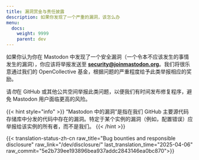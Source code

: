 ```yaml
---
title: 漏洞赏金与责任披露
description: 如果你发现了一个严重的漏洞，该怎么办
menu:
  docs:
    weight: 9999
    parent: dev
---
```


如果你认为你在 Mastodon 中发现了一个安全漏洞（一个令本不应该发生的事情发生的漏洞），你应该将举报发送至 **security@joinmastodon.org**。我们将很乐意通过我们的 OpenCollective 基金，根据问题的严重程度给予此类举报相应的奖励。

请*勿*在 GitHub 或其他公共空间举报此类问题，以便我们有时间发布修复程序，避免 Mastodon 用户面临更高的风险。

{{< hint style="info" >}}
“Mastodon 中的漏洞”是指在我们 GitHub 主要源代码存储库中分发的代码中存在的漏洞。特定于某个实例的漏洞（例如，配置错误）应举报给该实例的所有者，而不是我们。
{{< /hint >}}

{{< translation-status-zh-cn raw_title="Bug bounties and responsible disclosure" raw_link="/dev/disclosure/" last_translation_time="2025-04-06" raw_commit="5e2b739ee193896bea937addc2843146ea0bc870">}}
